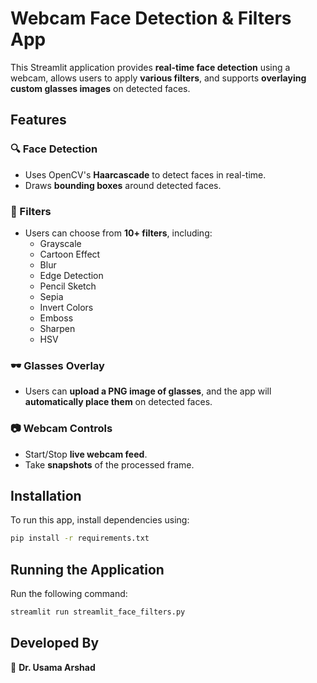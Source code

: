 # Webcam Face Detection & Filters App

This Streamlit application provides **real-time face detection** using a webcam, allows users to apply **various filters**, and supports **overlaying custom glasses images** on detected faces.

## Features

### 🔍 Face Detection
- Uses OpenCV's **Haarcascade** to detect faces in real-time.
- Draws **bounding boxes** around detected faces.

### 🎨 Filters
- Users can choose from **10+ filters**, including:
  - Grayscale
  - Cartoon Effect
  - Blur
  - Edge Detection
  - Pencil Sketch
  - Sepia
  - Invert Colors
  - Emboss
  - Sharpen
  - HSV

### 🕶 Glasses Overlay
- Users can **upload a PNG image of glasses**, and the app will **automatically place them** on detected faces.

### 📷 Webcam Controls
- Start/Stop **live webcam feed**.
- Take **snapshots** of the processed frame.

## Installation

To run this app, install dependencies using:

```sh
pip install -r requirements.txt
```

## Running the Application

Run the following command:

```sh
streamlit run streamlit_face_filters.py
```

## Developed By
🚀 **Dr. Usama Arshad**

